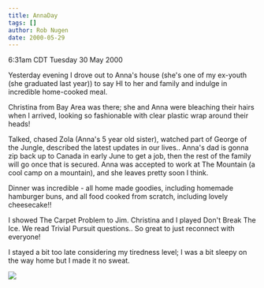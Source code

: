 ```yaml
---
title: AnnaDay
tags: []
author: Rob Nugen
date: 2000-05-29
---
```


<title>Anna Banana Day</title>
<p class=date>6:31am CDT Tuesday 30 May 2000</p>

<p>Yesterday evening I drove out to Anna's house (she's one of my
ex-youth (she graduated last year)) to say HI to her and family and
indulge in incredible home-cooked meal.

<p>Christina from Bay Area was there; she and Anna were bleaching
their hairs when I arrived, looking so fashionable with clear plastic
wrap around their heads!  

<p>Talked, chased Zola (Anna's 5 year old sister), watched part of
George of the Jungle, described the latest updates in our lives..
Anna's dad is gonna zip back up to Canada in early June to get a job,
then the rest of the family will go once that is secured.  Anna was
accepted to work at The Mountain (a cool camp on a mountain), and she
leaves pretty soon I think.

<p>Dinner was incredible - all home made goodies, including homemade
hamburger buns, and all food cooked from scratch, including lovely
cheesecake!!

<p>I showed The Carpet Problem to Jim.  Christina and I played Don't
Break The Ice. We read Trivial Pursuit questions..  So great to just
reconnect with everyone!

<p>I stayed a bit too late considering my tiredness level; I was a bit
sleepy on the way home but I made it no sweat.

<p><img src='/images/rob/wL-ROB.gif'>

